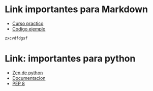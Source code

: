 
# Link importantes para Markdown

* [Curso practico](https://www.youtube.com/watch?v=oxaH9CFpeEE)
* [Codigo ejemplo](https://github.com/FaztWeb/markdown-intro) 


```python
zxcvdfdgsf
```

# Link: importantes para python

* [Zen de python](https://www.python.org/dev/peps/pep-0020/)
* [Documentacion](https://docs.python.org/3/)
* [PEP 8](https://www.python.org/dev/peps/pep-0008)
  

